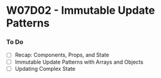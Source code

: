 # W07D02 - Immutable Update Patterns

### To Do
- [ ] Recap: Components, Props, and State
- [ ] Immutable Update Patterns with Arrays and Objects
- [ ] Updating Complex State
